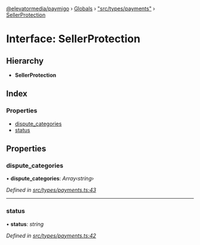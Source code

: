[@elevatormedia/paymigo](../README.md) › [Globals](../globals.md) › ["src/types/payments"](../modules/_src_types_payments_.md) › [SellerProtection](_src_types_payments_.sellerprotection.md)

# Interface: SellerProtection

## Hierarchy

-   **SellerProtection**

## Index

### Properties

-   [dispute_categories](_src_types_payments_.sellerprotection.md#dispute_categories)
-   [status](_src_types_payments_.sellerprotection.md#status)

## Properties

### dispute_categories

• **dispute_categories**: _Array‹string›_

_Defined in [src/types/payments.ts:43](https://github.com/ELEVATORmedia/paymigo/blob/a9a7ad7/src/types/payments.ts#L43)_

---

### status

• **status**: _string_

_Defined in [src/types/payments.ts:42](https://github.com/ELEVATORmedia/paymigo/blob/a9a7ad7/src/types/payments.ts#L42)_

